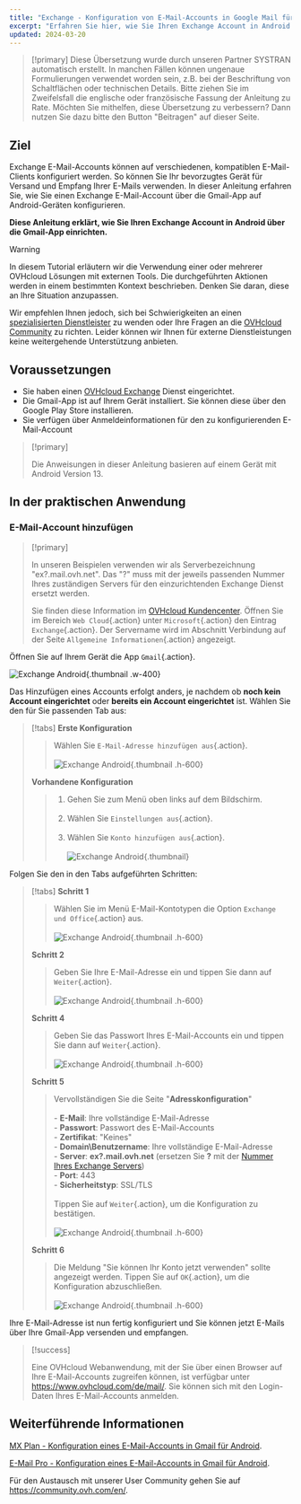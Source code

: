 ```yaml
---
title: "Exchange - Konfiguration von E-Mail-Accounts in Google Mail für Android"
excerpt: "Erfahren Sie hier, wie Sie Ihren Exchange Account in Android über die Gmail-App einrichten"
updated: 2024-03-20
---
```


<style>
.w-400 {
  max-width:400px !important;
}
.h-600 {
  max-height:600px !important;
}
</style>

> [!primary]
> Diese Übersetzung wurde durch unseren Partner SYSTRAN automatisch erstellt. In manchen Fällen können ungenaue Formulierungen verwendet worden sein, z.B. bei der Beschriftung von Schaltflächen oder technischen Details. Bitte ziehen Sie im Zweifelsfall die englische oder französische Fassung der Anleitung zu Rate. Möchten Sie mithelfen, diese Übersetzung zu verbessern? Dann nutzen Sie dazu bitte den Button "Beitragen" auf dieser Seite.
>

## Ziel

Exchange E-Mail-Accounts können auf verschiedenen, kompatiblen E-Mail-Clients konfiguriert werden. So können Sie Ihr bevorzugtes Gerät für Versand und Empfang Ihrer E-Mails verwenden. In dieser Anleitung erfahren Sie, wie Sie einen Exchange E-Mail-Account über die Gmail-App auf Android-Geräten konfigurieren.

**Diese Anleitung erklärt, wie Sie Ihren Exchange Account in Android über die Gmail-App einrichten.**

> [!warning]
> In diesem Tutorial erläutern wir die Verwendung einer oder mehrerer OVHcloud Lösungen mit externen Tools. Die durchgeführten Aktionen werden in einem bestimmten Kontext beschrieben. Denken Sie daran, diese an Ihre Situation anzupassen.
>
> Wir empfehlen Ihnen jedoch, sich bei Schwierigkeiten an einen [spezialisierten Dienstleister](https://partner.ovhcloud.com/de/directory/) zu wenden oder Ihre Fragen an die [OVHcloud Community](https://community.ovh.com/en/) zu richten. Leider können wir Ihnen für externe Dienstleistungen keine weitergehende Unterstützung anbieten.
>

## Voraussetzungen

- Sie haben einen [OVHcloud Exchange](https://www.ovhcloud.com/de/emails/) Dienst eingerichtet.
- Die Gmail-App ist auf Ihrem Gerät installiert. Sie können diese über den Google Play Store installieren.
- Sie verfügen über Anmeldeinformationen für den zu konfigurierenden E-Mail-Account

> [!primary]
>
> Die Anweisungen in dieser Anleitung basieren auf einem Gerät mit Android Version 13.
>

## In der praktischen Anwendung

### E-Mail-Account hinzufügen <a name="addaccount"></a>

> [!primary]
>
> In unseren Beispielen verwenden wir als Serverbezeichnung "ex?.mail.ovh.net". Das "?" muss mit der jeweils passenden Nummer Ihres zuständigen Servers für den einzurichtenden Exchange Dienst ersetzt werden.
>
> Sie finden diese Information im [OVHcloud Kundencenter](https://www.ovh.com/auth/?action=gotomanager&from=https://www.ovh.de/&ovhSubsidiary=de). Öffnen Sie im Bereich `Web Cloud`{.action} unter `Microsoft`{.action} den Eintrag `Exchange`{.action}. Der Servername wird im Abschnitt Verbindung auf der Seite `Allgemeine Informationen`{.action} angezeigt.
>

Öffnen Sie auf Ihrem Gerät die App `Gmail`{.action}.

![Exchange Android](exchange-android-00.png){.thumbnail .w-400}

Das Hinzufügen eines Accounts erfolgt anders, je nachdem ob **noch kein Account eingerichtet** oder **bereits ein Account eingerichtet** ist. Wählen Sie den für Sie passenden Tab aus:

> [!tabs]
> **Erste Konfiguration**
>>
>> Wählen Sie `E-Mail-Adresse hinzufügen aus`{.action}.<br><br>
>> ![Exchange Android](images_android-first.png){.thumbnail .h-600}
>>
> **Vorhandene Konfiguration**
>>
>> 1. Gehen Sie zum Menü oben links auf dem Bildschirm.<br><br>
>> 2. Wählen Sie `Einstellungen aus`{.action}.<br><br>
>> 3. Wählen Sie `Konto hinzufügen aus`{.action}.<br><br>
>> ![Exchange Android](images_android-existing.png){.thumbnail}
>>

Folgen Sie den in den Tabs aufgeführten Schritten:

> [!tabs]
> **Schritt 1**
>> Wählen Sie im Menü E-Mail-Kontotypen die Option `Exchange und Office`{.action} aus.<br><br>
>> ![Exchange Android](exchange-android-01.png){.thumbnail .h-600}
>>
> **Schritt 2**
>> Geben Sie Ihre E-Mail-Adresse ein und tippen Sie dann auf `Weiter`{.action}.<br><br>
>> ![Exchange Android](exchange-android-02.png){.thumbnail .h-600}
>>
> **Schritt 4**
>> Geben Sie das Passwort Ihres E-Mail-Accounts ein und tippen Sie dann auf `Weiter`{.action}.<br><br>
>> ![Exchange Android](exchange-android-03.png){.thumbnail .h-600}
>>
> **Schritt 5**
>> Vervollständigen Sie die Seite "**Adresskonfiguration**"<br><br>- **E-Mail**: Ihre vollständige E-Mail-Adresse<br>- **Passwort**: Passwort des E-Mail-Accounts<br>- **Zertifikat**: "Keines"<br>- **Domain\Benutzername**: Ihre vollständige E-Mail-Adresse<br>- **Server**: **ex?.mail.ovh.net** (ersetzen Sie **?** mit der [Nummer Ihres Exchange Servers](how_to_configure_android_#addaccount.))<br>- **Port**: 443<br>- **Sicherheitstyp**: SSL/TLS<br><br>Tippen Sie auf `Weiter`{.action}, um die Konfiguration zu bestätigen.<br><br>
>> ![Exchange Android](exchange-android-04.png){.thumbnail .h-600}
>>
> **Schritt 6**
>> Die Meldung "Sie können Ihr Konto jetzt verwenden" sollte angezeigt werden. Tippen Sie auf `OK`{.action}, um die Konfiguration abzuschließen.<br><br>
>> ![Exchange Android](exchange-android-05.png){.thumbnail .h-600}
>>

Ihre E-Mail-Adresse ist nun fertig konfiguriert und Sie können jetzt E-Mails  über Ihre Gmail-App versenden und empfangen.

> [!success]
>
> Eine OVHcloud Webanwendung, mit der Sie über einen Browser auf Ihre E-Mail-Accounts zugreifen können, ist verfügbar unter <https://www.ovhcloud.com/de/mail/>. Sie können sich mit den Login-Daten Ihres E-Mail-Accounts anmelden.

## Weiterführende Informationen <a name="go-further"></a>

[MX Plan - Konfiguration eines E-Mail-Accounts in Gmail für Android](how_to_configure_android1.).

[E-Mail Pro - Konfiguration eines E-Mail-Accounts in Gmail für Android](how_to_configure_android3.).

Für den Austausch mit unserer User Community gehen Sie auf <https://community.ovh.com/en/>.
